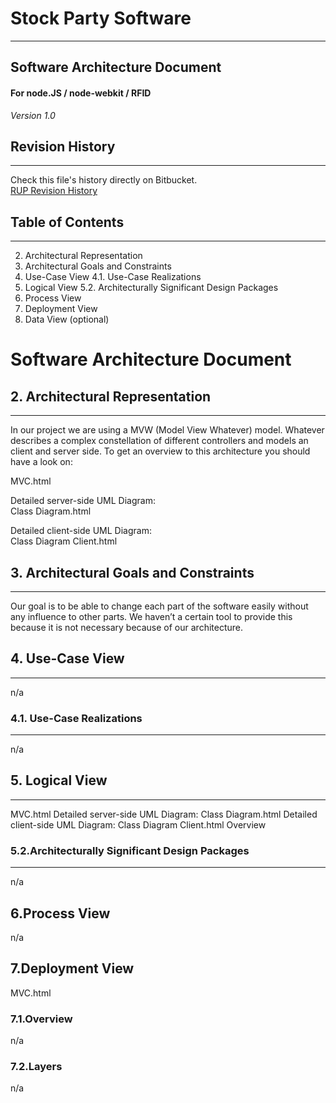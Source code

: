 # Stock Party Software #
---
## Software Architecture Document ##
#### For node.JS / node-webkit / RFID ####
 
*Version 1.0*   
    
 

## Revision History ##
----
Check this file's history directly on Bitbucket.     
[RUP Revision History](https://bitbucket.org/stockings/projectmanagement/history-node/master/rup.md)



## Table of Contents ##
---
2. Architectural Representation
3. Architectural Goals and Constraints
4. Use-Case View
4.1. Use-Case Realizations
5. Logical View
5.2. Architecturally Significant Design Packages
6. Process View
7. Deployment View
9. Data View (optional)   


# Software Architecture Document #

## 2. Architectural Representation ##    
---
In our project we are using a MVW (Model View Whatever) model. Whatever describes a complex constellation of different controllers and models an client and server side. To get an overview to this architecture you should have a look on:

MVC.html    

Detailed server-side UML Diagram:     
Class Diagram.html    

Detailed client-side UML Diagram:    
Class Diagram Client.html    


## 3. Architectural Goals and Constraints ## 
---
Our goal is to be able to change each part of the software easily without any influence to other parts. We haven’t a certain tool to provide this because it is not necessary because of our architecture.


## 4. Use-Case View ##    
---
n/a


### 4.1. Use-Case Realizations ###    
---
n/a


## 5. Logical View ##    
---
MVC.html
Detailed server-side UML Diagram: Class Diagram.html
Detailed client-side UML Diagram: Class Diagram Client.html Overview


### 5.2.Architecturally Significant Design Packages ###    
---
n/a


## 6.Process View ##    
n/a


## 7.Deployment View ##    
MVC.html


### 7.1.Overview ###    
n/a


### 7.2.Layers ###   
n/a

